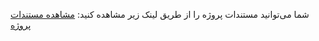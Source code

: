 شما می‌توانید مستندات پروژه را از طریق لینک زیر مشاهده کنید:
[مشاهده مستندات پروژه](https://drive.google.com/file/d/1POYE962m4ViH8cYtH6gd6dYiqf9zOX0d/view?usp=drive_link)
